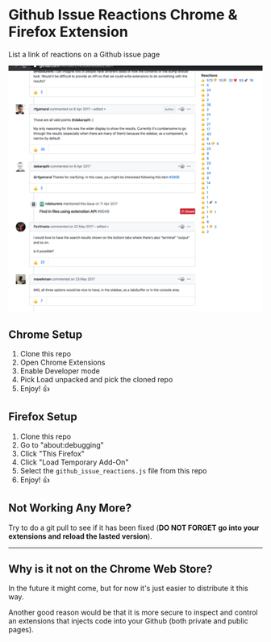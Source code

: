 # Github Issue Reactions Chrome & Firefox Extension
List a link of reactions on a Github issue page

![Example screenshot](example.png)

## Chrome Setup

1. Clone this repo
2. Open Chrome Extensions
3. Enable Developer mode
4. Pick Load unpacked and pick the cloned repo
6. Enjoy! 👍


## Firefox Setup

1. Clone this repo
2. Go to "about:debugging"
3. Click "This Firefox"
4. Click "Load Temporary Add-On"
5. Select the `github_issue_reactions.js` file from this repo
6. Enjoy! 👍

## Not Working Any More?

Try to do a git pull to see if it has been fixed (**DO NOT FORGET go into your extensions and reload the lasted version**).

---

## Why is it not on the Chrome Web Store?

In the future it might come, but for now it's just easier to distribute it this way.

Another good reason would be that it is more secure to inspect and control an extensions that injects code into your Github (both private and public pages).

